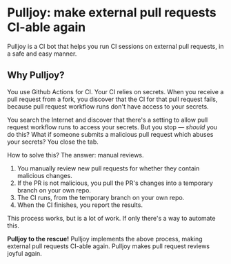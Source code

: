 # Pulljoy: make external pull requests CI-able again

Pulljoy is a CI bot that helps you run CI sessions on external pull requests, in a safe and easy manner.

## Why Pulljoy?

You use Github Actions for CI. Your CI relies on secrets. When you receive a pull request from a fork, you discover that the CI for that pull request fails, because pull request workflow runs don't have access to your secrets.

You search the Internet and discover that there's a setting to allow pull request workflow runs to access your secrets. But you stop — _should_ you do this? What if someone submits a malicious pull request which abuses your secrets? You close the tab.

How to solve this? The answer: manual reviews.

 1. You manually review new pull requests for whether they contain malicious changes.
 2. If the PR is not malicious, you pull the PR's changes into a temporary branch on your own repo.
 3. The CI runs, from the temporary branch on your own repo.
 4. When the CI finishes, you report the results.

This process works, but is a lot of work. If only there's a way to automate this.

**Pulljoy to the rescue!** Pulljoy implements the above process, making external pull requests CI-able again. Pulljoy makes pull request reviews joyful again.
